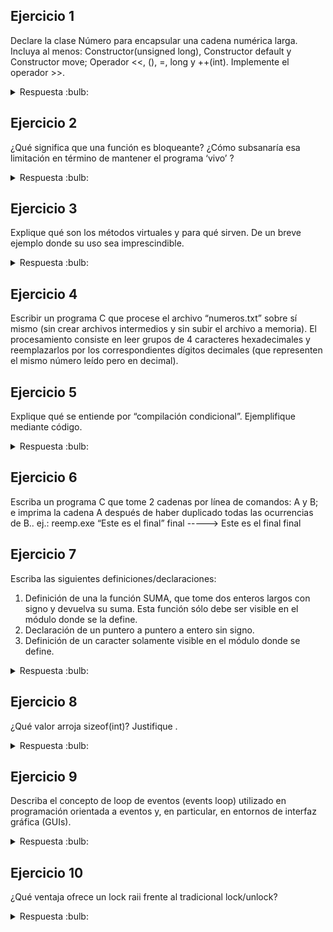 ## Ejercicio 1

Declare la clase Número para encapsular una cadena numérica larga. Incluya al menos:
Constructor(unsigned long), Constructor default y Constructor move; Operador <<, (), =, long y
++(int). Implemente el operador >>.

<details>
<summary> Respuesta :bulb:</b></summary>

``` c
class Numero{
        Numero(unsigned long numero);
        Numero(const Numero & otro); //constructor por copia(default)
        Numero(Numero && otro); //constructor por movimiento
        std::istream operator>>(std::istream & input, Numero & numero){
            in>>numero;
            return in;
        }
        std::ostream operator<<(std::ostram &output, const Numero& numero);

        Numero& operator=(const Numero& otro); //asignacion por copia
        Numero& operator=(const Numero&& otro); //asignacion por movimiento
        Numero operator++(int);
        operator long() const;
};
```
</details>

## Ejercicio 2

¿Qué significa que una función es bloqueante? ¿Cómo subsanaría esa limitación en término de
mantener el programa ‘vivo’ ?

<details>
<summary> Respuesta :bulb:</b></summary>

Que una funcion sea bloqueante significa que no puede hacer nada, o sea se bloquea, hasta que cumpla su cometido. Entonces para subsanar esto, se utilizan los threads que son varios hilos, entonces cada uno hace lo suyo independienteme.

</details>

## Ejercicio 3

Explique qué son los métodos virtuales y para qué sirven. De un breve ejemplo donde su
uso sea imprescindible.

<details>
<summary> Respuesta :bulb:</b></summary>

La palabra virtual antepuesta a un método de una clase habilita lo que se conoce como dynamic binding. Esto
quiere decir que el método  se resuelve en tiempo de ejecución.
Esto permite utilizar polimorfismo basado en herencia, es decir, los métodos de las clases derivadas reemplazan a los de la clase base independientemente de cómo se lo acceda (desde un puntero a la base o al tipo derivado). En el código objeto esto genera una diferencia
debido a que el dynamic binding requiere tener una tabla de métodos virtuales para cada objeto (la VTable) de modo de permitir determinar en tiempo de ejecución qué método debe ser llamado (resolución dinámica).

Esto empeora la performance comparado con static binding ya que requiere un nivel más de indirección (la VTable). Sin utilizar virtual el compilador sabe en el momento de compilación qué método va a llamar (static binding) y puede emitir el llamado directamente. Con el uso del modificador virtual el compiladorya no tiene esta información y utiliza las VTables, lo cual requiere generar código para primero ubicar el
método y luego llamarlo, siendo más lento que el caso anterior.

</details>

## Ejercicio 4

Escribir un programa C que procese el archivo “numeros.txt” sobre sí mismo (sin crear
archivos intermedios y sin subir el archivo a memoria). El procesamiento consiste en leer
grupos de 4 caracteres hexadecimales y reemplazarlos por los correspondientes dígitos
decimales (que representen el mismo número leído pero en decimal).

## Ejercicio 5

Explique qué se entiende por “compilación condicional”. Ejemplifique mediante código.

<details>
<summary> Respuesta :bulb:</b></summary>

La compilación condicional permite incluir o excluir distintos fragmentos de código según el valor de distintas
constantes conocidas al momento de la compilación. La misma se resuelve en la etapa de preprocesado. En
general es útil para escribir código portable a distintas plataformas o para incluir código de depuración.
Por ejemplo:

```C
#ifdef DEBUG
#define assert(x) if(!(x)) {
    fprintf(stderr, "Assert fail en [%s, %d]", __FILE__, __LINE);
    abort();
}
#else
#define assert(x)
#endif
int main() {
    assert(1 == 0); //Solo agrega código para chequear esto si el debug está definido.
    return 0;
}
```
</details>

## Ejercicio 6

Escriba un programa C que tome 2 cadenas por línea de comandos: A y B; e imprima la
cadena A después de haber duplicado todas las ocurrencias de B..
ej.: reemp.exe “Este es el final” final -----> Este es el final final

## Ejercicio 7

Escriba las siguientes definiciones/declaraciones:
1. Definición de una la función SUMA, que tome dos enteros largos con signo y devuelva
su suma. Esta función sólo debe ser visible en el módulo donde se la define.
2. Declaración de un puntero a puntero a entero sin signo.
3. Definición de un caracter solamente visible en el módulo donde se define.

<details>
<summary> Respuesta :bulb:</b></summary>

1.
```C
static long int suma(const long int numero1, const long int numero2){
    return numero1+numero2
}
```

2. `unsigned int **a`

3. `static char b = 'b';`

</details>

## Ejercicio 8
¿Qué valor arroja sizeof(int)? Justifique .

<details>
<summary> Respuesta :bulb:</b></summary>

Depende de la arquitectura y el compilador en la que se solicita dicha acción.

</details>

## Ejercicio 9
Describa el concepto de loop de eventos (events loop) utilizado en programación orientada
a eventos y, en particular, en entornos de interfaz gráfica (GUIs).

<details>
<summary> Respuesta :bulb:</b></summary>

Basicamente en un loop de evento hay una cola que se queda recibiendo los eventos entrantes y los va pasando a un manejador que los va a procesar

</details>

## Ejercicio 10
¿Qué ventaja ofrece un lock raii frente al tradicional lock/unlock?

<details>
<summary> Respuesta :bulb:</b></summary>

La principal ventaja reside en que el mutex se libera automáticamente cuando la variable de tipo std::mutex
sale de scope.
Las ventajas de utilizar RAII residen en que al instanciarse objetos RAII en el stack, sus constructores
adquieren los recursos automáticamente. Al irse de scope cada objeto se les invoca su destructor automáticamente y liberan sus recursos sin necesidad de hacerlo explícitamente. De esta manera el código C++ se
simplifica y se hace más robusto a errores de programación

</details>
